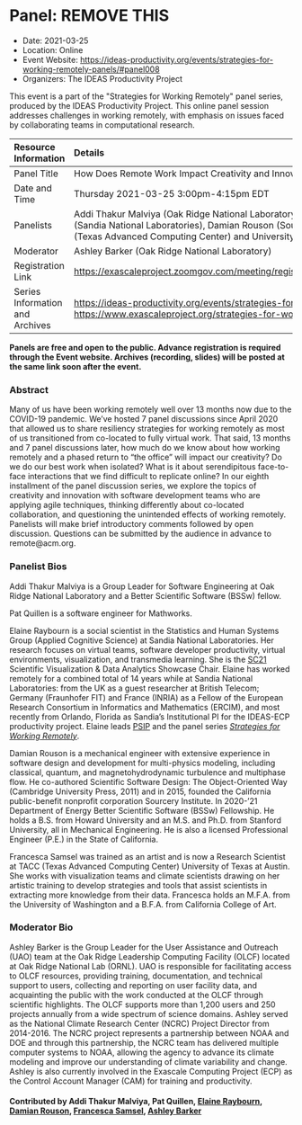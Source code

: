 # Panel: REMOVE THIS 

- Date: 2021-03-25
- Location: Online
- Event Website: https://ideas-productivity.org/events/strategies-for-working-remotely-panels/#panel008
- Organizers: The IDEAS Productivity Project
			   
This event is a part of the "Strategies for Working Remotely" 
panel series, produced by the IDEAS Productivity
Project.
This online panel session addresses challenges in working remotely, with emphasis on issues faced by collaborating teams in computational research.

Resource Information | Details
:--- | :---			   
Panel Title | How Does Remote Work Impact Creativity and Innovation?
Date and Time | Thursday 2021-03-25  3:00pm-4:15pm EDT 
Panelists | Addi Thakur Malviya (Oak Ridge National Laboratory), Pat Quillen (Mathworks), Elaine Raybourn (Sandia National Laboratories), Damian Rouson (Sourcery Institute), and Francesca Samsel (TACC (Texas Advanced Computing Center) and University of Texas at Austin)
Moderator | Ashley Barker (Oak Ridge National Laboratory)
Registration Link | 	<https://exascaleproject.zoomgov.com/meeting/register/vJItfuqtpjIvEyEVHRtM5N7u6QWdJXDM_08>
Series Information and Archives | <https://ideas-productivity.org/events/strategies-for-working-remotely-panels/> or<br><https://www.exascaleproject.org/strategies-for-working-remotely/>

**Panels are free and open to the public. Advance registration is required through the Event website. Archives (recording, slides) will be posted at the same link soon after the event.**

### Abstract
<p>Many of us have been working remotely well over 13 months now due to the COVID-19 pandemic. We’ve hosted 7 panel discussions since April 2020 that allowed us to share resiliency strategies for working remotely as most of us transitioned from co-located to fully virtual work. That said, 13 months and 7 panel discussions later, how much do we know about how working remotely and a phased return to “the office” will impact our creativity? Do we do our best work when isolated? What is it about serendipitous face-to-face interactions that we find difficult to replicate online? In our eighth installment of the panel discussion series, we explore the topics of creativity and innovation with software development teams who are applying agile techniques, thinking differently about co-located collaboration, and questioning the unintended effects of working remotely. Panelists will make brief introductory comments followed by open discussion. Questions can be submitted by the audience in advance to remote@acm.org.</p>

### Panelist Bios
<p>Addi Thakur Malviya is a Group Leader for Software Engineering at Oak Ridge National Laboratory and a Better Scientific Software (BSSw) fellow.</p>
<p>Pat Quillen is a software engineer for Mathworks.</p>
<!-- Bio for panelist 8 -->
<p>Elaine Raybourn is a social scientist in the Statistics and Human Systems Group (Applied Cognitive Science) at Sandia National Laboratories. Her research focuses on virtual teams, software developer productivity, virtual environments, visualization, and transmedia learning. She is the <a href="https://sc21.supercomputing.org/program/posters/scientific-visualization-data-analytics-showcase/">SC21</a> Scientific Visualization &amp; Data Analytics Showcase Chair. Elaine has worked remotely for a combined total of 14 years while at Sandia National Laboratories: from the UK as a guest researcher at British Telecom; Germany (Fraunhofer FIT) and France (INRIA) as a Fellow of the European Research Consortium in Informatics and Mathematics (ERCIM), and most recently from Orlando, Florida as Sandia’s Institutional PI for the IDEAS-ECP productivity project. Elaine leads <a href="https://bssw.io/psip/">PSIP</a> and the panel series <em><a href="https://www.exascaleproject.org/strategies-for-working-remotely/">Strategies for Working Remotely</a></em>.</p>

<!-- Bio for panelist 7 
Elaine Raybourn is a social scientist in the Statistics and Human Systems Group (Applied Cognitive Science) at Sandia National Laboratories. Her research focuses on virtual teams, software developer productivity, scientific visualization, and transmedia learning. She has worked remotely for a combined total of 14 years while at Sandia National Laboratories: from the UK as a guest researcher at British Telecom; Germany (Fraunhofer FIT) and France (INRIA) as a Fellow of the European Research Consortium in Informatics and Mathematics (ERCIM), and most recently from Orlando, Florida as Sandia’s Institutional PI for the IDEAS-ECP productivity project. She leads [PSIP](https://bssw.io/psip/) and the panel series [Strategies for Working Remotely](https://www.exascaleproject.org/strategies-for-working-remotely/).
-->

<!-- Bio for moderator 4 
Elaine Raybourn is a social scientist in the Statistics and Human
Systems Group (Applied Cognitive Science) at Sandia National
Laboratories. Her research focuses on virtual teams, software
developer productivity, and transmedia learning. She has worked
remotely for a combined total of 14 years while at Sandia National
Laboratories: from the UK as a guest researcher at British Telecom;
Germany (Fraunhofer FIT) and France (INRIA) as a Fellow of the
European Research Consortium in Informatics and Mathematics (ERCIM),
and most recently from Orlando, Florida as Sandia's Institutional PI
for the IDEAS-ECP productivity project. She leads the panel series
*Strategies for Working Remotely*.
-->

<!-- Bio for moderator 2, 3
Elaine Raybourn is a social scientist who has worked remotely for a
combined total of 14 years while at Sandia National Laboratories: from
the UK as a guest researcher at British Telecom; Germany (FhG FIT) and
France (INRIA) as a Fellow of the European Research Consortium in
Informatics and Mathematics (ERCIM), and most recently from Orlando,
Florida as a member of Sandia’s Statistics and Human Systems Group
(Applied Cognitive Science) and the IDEAS-ECP productivity project.
-->

<!--- Bio for panel 1 
<p>Elaine Raybourn is a social scientist who has worked remotely for a
combined total of 14 years while at Sandia National Laboratories: from
the UK as a guest researcher at British Telecom; Germany and France as
a Fellow of the European Research Consortium in Informatics and
Mathematics (ERCIM), and most recently from Orlando, Florida as a
member of Sandia’s Statistics and Human Systems Group and the
IDEAS-ECP productivity project.</p>
--->
<p>Damian Rouson is a mechanical engineer with extensive experience in software design and development for multi-physics modeling, including classical, quantum, and magnetohydrodynamic turbulence and multiphase flow. He co-authored Scientific Software Design: The Object-Oriented Way (Cambridge University Press, 2011) and in 2015, founded the California public-benefit nonprofit corporation Sourcery Institute. In 2020-’21 Department of Energy Better Scientific Software (BSSw) Fellowship. He holds a B.S. from Howard University and an M.S. and Ph.D. from Stanford University, all in Mechanical Engineering.  He is also a licensed Professional Engineer (P.E.) in the State of California.</p>
<p>Francesca Samsel was trained as an artist and is now a Research Scientist at TACC (Texas Advanced Computing Center) University of Texas at Austin. She works with visualization teams and climate scientists drawing on her artistic training to develop strategies and tools that assist scientists in extracting more knowledge from their data. Francesca holds an M.F.A. from the University of Washington and a B.F.A. from California College of Art.</p>

### Moderator Bio
<p>Ashley Barker is the Group Leader for the User Assistance and Outreach
(UAO) team at the Oak Ridge Leadership Computing Facility (OLCF)
located at Oak Ridge National Lab (ORNL). UAO is responsible for
facilitating access to OLCF resources, providing training,
documentation, and technical support to users, collecting and
reporting on user facility data, and acquainting the public with the
work conducted at the OLCF through scientific highlights. The OLCF
supports more than 1,200 users and 250 projects annually from a wide
spectrum of science domains. Ashley served as the National Climate
Research Center (NCRC) Project Director from 2014-2016. The NCRC
project represents a partnership between NOAA and DOE and through this
partnership, the NCRC team has delivered multiple computer systems to
NOAA, allowing the agency to advance its climate modeling and improve
our understanding of climate variability and change. Ashley is also
currently involved in the Exascale Computing Project (ECP) as the
Control Account Manager (CAM) for training and productivity.</p>

#### Contributed by Addi Thakur Malviya, Pat Quillen, [Elaine Raybourn](https://github.com/elaineraybourn "Elaine Raybourn's GitHub Profile"), [Damian Rouson](https://github.com/rouson "Damian Rouson's GitHub Profile"), [Francesca Samsel](https://github.com/figs512 "Francesca Samsel's GitHub Profile"), [Ashley Barker](https://github.com/ashley08 "Ashley Barker Github Profile")

<!---
Publish: no
Categories: skills
Topics: online learning
Level: 2
Prerequisites: default
Aggregate: none
--->
